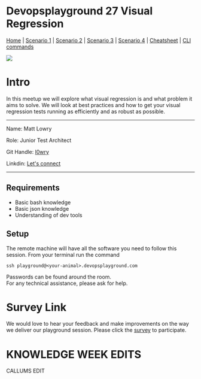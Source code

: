 # Devopsplayground 27 Visual Regression

[Home](README.md) | 
[Scenario 1](docs/scenario1.md) |
[Scenario 2](docs/scenario2.md) |
[Scenario 3](docs/scenario3.md) |
[Scenario 4](docs/scenario4.md) |
[Cheatsheet](docs/cheatsheet.md) |
[CLI commands](docs/cli-commands.md) 

![](https://i.imgur.com/3jQXR48.png)

# Intro 
In this meetup we will explore what visual regression is and what problem it aims to solve.
We will look at best practices and how to get your visual regression tests running as efficiently and as robust as possible.

---------------------------------

Name: Matt Lowry

Role: Junior Test Architect

Git Handle: [l0wry](https://github.com/l0wry)

Linkdin: [Let's connect](https://www.linkedin.com/in/matthewlowry92/)

------
## Requirements
- Basic bash knowledge
- Basic json knowledge
- Understanding of dev tools

## Setup
The remote machine will have all the software you need to follow this session.
From your terminal run the command 

    ssh playground@<your-animal>.devopsplayground.com

Passwords can be found around the room.    
For any technical assistance, please ask for help. 


# Survey Link
We would love to hear your feedback and make improvements on the way we deliver our playground session. Please click the [survey](https://qabook.typeform.com/to/Ijm7N1
) to participate.

# KNOWLEDGE WEEK EDITS
CALLUMS EDIT
